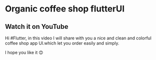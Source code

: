 # Organic coffee shop flutterUI



## Watch it on YouTube



Hi #Flutter, in this video I will share with you a nice and clean and colorful coffee shop app UI.which let you order easily and simply.

I hope you like it 😊



